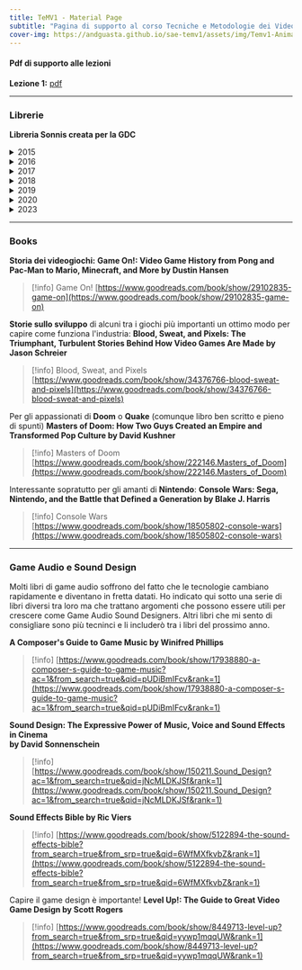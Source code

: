 ```yaml
---
title: TeMV1 - Material Page
subtitle: "Pagina di supporto al corso Tecniche e Metodologie dei Videogiochi 1. Docente: Andrea Guastadisegni"
cover-img: https://andguasta.github.io/sae-temv1/assets/img/Temv1-AnimalHeader2.png
---
```


#### Pdf di supporto alle lezioni

**Lezione 1:** [pdf](assets/docs/Part1-2022.pdf)

- - -

### Librerie

**Libreria Sonnis creata per la GDC**
<details>
  <summary>2015</summary>
	<p><a href="https://hephaestus.feralhosting.com/sonniss/Sonniss.com%20-%20GDC%20-%20Game%20Audio%20Bundle%201of5.zip">SonnissGDC2015AudioBundlePart1of5.zip</a><br /><a href="https://hephaestus.feralhosting.com/sonniss/Sonniss.com%20-%20GDC%20-%20Game%20Audio%20Bundle%202of5.zip">SonnissGDC2015AudioBundlePart2of5.zip</a><br /><a href="https://hephaestus.feralhosting.com/sonniss/Sonniss.com%20-%20GDC%20-%20Game%20Audio%20Bundle%203of5.zip">SonnissGDC2015AudioBundlePart3of5.zip</a><br /><a href="https://hephaestus.feralhosting.com/sonniss/Sonniss.com%20-%20GDC%20-%20Game%20Audio%20Bundle%204of5.zip">SonnissGDC2015AudioBundlePart4of5.zip</a><br /><a href="https://hephaestus.feralhosting.com/sonniss/Sonniss.com%20-%20GDC%20-%20Game%20Audio%20Bundle%205of5.zip">SonnissGDC2015AudioBundlePart5of5.zip</a></p><p>Torrent<br /><a href="https://sonniss.com/GameAudioGDC.torrent">GameAudioGDCPart1.torrent</a></p>
</details>

<details>
  <summary>2016</summary>
	<p><a href="https://hephaestus.feralhosting.com/sonniss/Sonniss.com%20-%20GDC%202016-%20Game%20Audio%20Bundle%20Part%201of6.zip">SonnissGDC2016AudioBundlePart1of6.zip</a><br /><a href="https://hephaestus.feralhosting.com/sonniss/Sonniss.com%20-%20GDC%202016-%20Game%20Audio%20Bundle%20Part%202of6.zip">SonnissGDC2016AudioBundlePart2of6.zip</a><br /><a href="https://hephaestus.feralhosting.com/sonniss/Sonniss.com%20-%20GDC%202016-%20Game%20Audio%20Bundle%20Part%203of6.zip">SonnissGDC2016AudioBundlePart3of6.zip</a><br /><a href="https://hephaestus.feralhosting.com/sonniss/Sonniss.com%20-%20GDC%202016-%20Game%20Audio%20Bundle%20Part%204of6.zip">SonnissGDC2016AudioBundlePart4of6.zip</a><br /><a href="https://hephaestus.feralhosting.com/sonniss/Sonniss.com%20-%20GDC%202016-%20Game%20Audio%20Bundle%20Part%205of6.zip">SonnissGDC2016AudioBundlePart5of6.zip</a><br /><a href="https://hephaestus.feralhosting.com/sonniss/Sonniss.com%20-%20GDC%202016-%20Game%20Audio%20Bundle%20Part%206of6.zip">SonnissGDC2016AudioBundlePart6of6.zip</a></p>Torrent<br /><a href="https://sonniss.com/GameAudioGDCPart2.torrent">GameAudioGDCPart2.torrent</a></p>
</details>

<details>
  <summary>2017</summary>
	<p><a href="https://hephaestus.feralhosting.com/sonniss/Sonniss.com%20-%20GDC%202017%20-%20Game%20Audio%20Bundle%20Part%201of9.zip">SonnissGDC2017AudioBundlePart1of9.zip</a><br /><a href="https://hephaestus.feralhosting.com/sonniss/Sonniss.com%20-%20GDC%202017%20-%20Game%20Audio%20Bundle%20Part%202of9.zip">SonnissGDC2017AudioBundlePart2of9.zip</a><br /><a href="https://hephaestus.feralhosting.com/sonniss/Sonniss.com%20-%20GDC%202017%20-%20Game%20Audio%20Bundle%20Part%203of9.zip">SonnissGDC2017AudioBundlePart3of9.zip</a><br /><a href="https://hephaestus.feralhosting.com/sonniss/Sonniss.com%20-%20GDC%202017%20-%20Game%20Audio%20Bundle%20Part%204of9.zip">SonnissGDC2017AudioBundlePart4of9.zip</a><br /><a href="https://hephaestus.feralhosting.com/sonniss/Sonniss.com%20-%20GDC%202017%20-%20Game%20Audio%20Bundle%20Part%205of9.zip">SonnissGDC2017AudioBundlePart5of9.zip</a><br /><a href="https://hephaestus.feralhosting.com/sonniss/Sonniss.com%20-%20GDC%202017%20-%20Game%20Audio%20Bundle%20Part%206of9.zip">SonnissGDC2017AudioBundlePart6of9.zip</a><br /><a href="https://hephaestus.feralhosting.com/sonniss/Sonniss.com%20-%20GDC%202017%20-%20Game%20Audio%20Bundle%20Part%207of9.zip">SonnissGDC2017AudioBundlePart7of9.zip</a><br /><a href="https://hephaestus.feralhosting.com/sonniss/Sonniss.com%20-%20GDC%202017%20-%20Game%20Audio%20Bundle%20Part%208of9.zip">SonnissGDC2017AudioBundlePart8of9.zip</a><br /><a href="https://hephaestus.feralhosting.com/sonniss/Sonniss.com%20-%20GDC%202017%20-%20Game%20Audio%20Bundle%20Part%209of9.zip">SonnissGDC2017AudioBundlePart9of9.zip</a></p><p>Torrent<br /><a href="https://sonniss.com/GameAudioGDCPart3.torrent">GameAudioGDCPart3.torrent</a></p>
</details>

<details>
  <summary>2018</summary>
	<p><a href="https://hephaestus.feralhosting.com/sonniss/Sonniss.com%20-%20GDC%202018%20-%20Game%20Audio%20Bundle%20Part%201of8.zip">SonnissGDC2018AudioBundlePart1of8.zip</a><br /><a href="https://hephaestus.feralhosting.com/sonniss/Sonniss.com%20-%20GDC%202018%20-%20Game%20Audio%20Bundle%20Part%202of8.zip">SonnissGDC2018AudioBundlePart2of8.zip</a><br /><a href="https://hephaestus.feralhosting.com/sonniss/Sonniss.com%20-%20GDC%202018%20-%20Game%20Audio%20Bundle%20Part%203of8.zip">SonnissGDC2018AudioBundlePart3of8.zip</a><br /><a href="https://hephaestus.feralhosting.com/sonniss/Sonniss.com%20-%20GDC%202018%20-%20Game%20Audio%20Bundle%20Part%204of8.zip">SonnissGDC2018AudioBundlePart4of8.zip</a><br /><a href="https://hephaestus.feralhosting.com/sonniss/Sonniss.com%20-%20GDC%202018%20-%20Game%20Audio%20Bundle%20Part%205of8.zip">SonnissGDC2018AudioBundlePart5of8.zip</a><br /><a href="https://hephaestus.feralhosting.com/sonniss/Sonniss.com%20-%20GDC%202018%20-%20Game%20Audio%20Bundle%20Part%206of8.zip">SonnissGDC2018AudioBundlePart6of8.zip</a><br /><a href="https://hephaestus.feralhosting.com/sonniss/Sonniss.com%20-%20GDC%202018%20-%20Game%20Audio%20Bundle%20Part%207of8.zip">SonnissGDC2018AudioBundlePart7of8.zip</a><br /><a href="https://hephaestus.feralhosting.com/sonniss/Sonniss.com%20-%20GDC%202018%20-%20Game%20Audio%20Bundle%20Part%208of8.zip">SonnissGDC2018AudioBundlePart8of8.zip</a></p><p>Torrent<br /><a href="https://sonniss.com/GameAudioGDCPart4.torrent">GameAudioGDCPart4.torrent</a></p>
</details>

<details>
  <summary>2019</summary>
	<p><a href="https://hephaestus.feralhosting.com/sonniss/Sonniss.com%20-%20GDC%202019%20-%20Game%20Audio%20Bundle%20Part%201of8.zip">SonnissGDC2019AudioBundlePart1of8.zip</a><br /><a href="https://hephaestus.feralhosting.com/sonniss/Sonniss.com%20-%20GDC%202019%20-%20Game%20Audio%20Bundle%20Part%202of8.zip">SonnissGDC2019AudioBundlePart2of8.zip</a><br /><a href="https://hephaestus.feralhosting.com/sonniss/Sonniss.com%20-%20GDC%202019%20-%20Game%20Audio%20Bundle%20Part%203of8.zip">SonnissGDC2019AudioBundlePart3of8.zip</a><br /><a href="https://hephaestus.feralhosting.com/sonniss/Sonniss.com%20-%20GDC%202019%20-%20Game%20Audio%20Bundle%20Part%204of8.zip">SonnissGDC2019AudioBundlePart4of8.zip</a><br /><a href="https://hephaestus.feralhosting.com/sonniss/Sonniss.com%20-%20GDC%202019%20-%20Game%20Audio%20Bundle%20Part%205of8.zip">SonnissGDC2019AudioBundlePart5of8.zip</a><br /><a href="https://hephaestus.feralhosting.com/sonniss/Sonniss.com%20-%20GDC%202019%20-%20Game%20Audio%20Bundle%20Part%206of8.zip">SonnissGDC2019AudioBundlePart6of8.zip</a><br /><a href="https://hephaestus.feralhosting.com/sonniss/Sonniss.com%20-%20GDC%202019%20-%20Game%20Audio%20Bundle%20Part%207of8.zip">SonnissGDC2019AudioBundlePart7of8.zip</a><br /><a href="https://hephaestus.feralhosting.com/sonniss/Sonniss.com%20-%20GDC%202019%20-%20Game%20Audio%20Bundle%20Part%208of8.zip">SonnissGDC2019AudioBundlePart8of8.zip</a></p><p>Torrent<br /><a href="https://sonniss.com/GameAudioGDCPart5.torrent">GameAudioGDCPart5.torrent</a></p>
</details>

<details>
  <summary>2020</summary>
	<p><a href="https://hephaestus.feralhosting.com/sonniss/Sonniss.com%20-%20GDC%202020%20-%20Game%20Audio%20Bundle%20Part1of14.zip">SonnissGDC2020AudioBundlePart1of14.zip</a><br /><a href="https://hephaestus.feralhosting.com/sonniss/Sonniss.com%20-%20GDC%202020%20-%20Game%20Audio%20Bundle%20Part2of14.zip">SonnissGDC2020AudioBundlePart2of14.zip</a><br /><a href="https://hephaestus.feralhosting.com/sonniss/Sonniss.com%20-%20GDC%202020%20-%20Game%20Audio%20Bundle%20Part3of14.zip">SonnissGDC2020AudioBundlePart3of14.zip</a><br /><a href="https://hephaestus.feralhosting.com/sonniss/Sonniss.com%20-%20GDC%202020%20-%20Game%20Audio%20Bundle%20Part4of14.zip">SonnissGDC2020AudioBundlePart4of14.zip</a><br /><a href="https://hephaestus.feralhosting.com/sonniss/Sonniss.com%20-%20GDC%202020%20-%20Game%20Audio%20Bundle%20Part5of14.zip">SonnissGDC2020AudioBundlePart5of14.zip</a><br /><a href="https://hephaestus.feralhosting.com/sonniss/Sonniss.com%20-%20GDC%202020%20-%20Game%20Audio%20Bundle%20Part6of14.zip">SonnissGDC2020AudioBundlePart6of14.zip</a><br /><a href="https://hephaestus.feralhosting.com/sonniss/Sonniss.com%20-%20GDC%202020%20-%20Game%20Audio%20Bundle%20Part7of14.zip">SonnissGDC2020AudioBundlePart7of14.zip</a><br /><a href="https://hephaestus.feralhosting.com/sonniss/Sonniss.com%20-%20GDC%202020%20-%20Game%20Audio%20Bundle%20Part8of14.zip">SonnissGDC2020AudioBundlePart8of14.zip</a><br /><a href="https://hephaestus.feralhosting.com/sonniss/Sonniss.com%20-%20GDC%202020%20-%20Game%20Audio%20Bundle%20Part9of14.zip">SonnissGDC2020AudioBundlePart9of14.zip</a><br /><a href="https://hephaestus.feralhosting.com/sonniss/Sonniss.com%20-%20GDC%202020%20-%20Game%20Audio%20Bundle%20Part10of14.zip">SonnissGDC2020AudioBundlePart10of14.zip</a><br /><a href="https://hephaestus.feralhosting.com/sonniss/Sonniss.com%20-%20GDC%202020%20-%20Game%20Audio%20Bundle%20Part11of14.zip">SonnissGDC2020AudioBundlePart11of14.zip</a><br /><a href="https://hephaestus.feralhosting.com/sonniss/Sonniss.com%20-%20GDC%202020%20-%20Game%20Audio%20Bundle%20Part12of14.zip">SonnissGDC2020AudioBundlePart12of14.zip</a><br /><a href="https://hephaestus.feralhosting.com/sonniss/Sonniss.com%20-%20GDC%202020%20-%20Game%20Audio%20Bundle%20Part13of14.zip">SonnissGDC2020AudioBundlePart13of14.zip</a><br /><a href="https://hephaestus.feralhosting.com/sonniss/Sonniss.com%20-%20GDC%202020%20-%20Game%20Audio%20Bundle%20Part14of14.zip">SonnissGDC2020AudioBundlePart14of14.zip</a></p><p>Torrent<br /><a href="https://sonniss.com/GameAudioGDCPart6.torrent">GameAudioGDCPart6.torrent</a></p>
</details>

<details>
  <summary>2023</summary>  
	<p><a href="https://hephaestus.feralhosting.com/sonniss/Sonniss.com-GDC2023-GameAudioBundle1of14.zip">Sonniss.com-GDC2023-GameAudioBundle1of14.zip</a><br /><a href="https://hephaestus.feralhosting.com/sonniss/Sonniss.com-GDC2023-GameAudioBundle2of14.zip">Sonniss.com-GDC2023-GameAudioBundle2of14.zip</a><br /><a href="https://hephaestus.feralhosting.com/sonniss/Sonniss.com-GDC2023-GameAudioBundle3of14.zip">Sonniss.com-GDC2023-GameAudioBundle3of14.zip</a><br /><a href="https://hephaestus.feralhosting.com/sonniss/Sonniss.com-GDC2023-GameAudioBundle4of14.zip">Sonniss.com-GDC2023-GameAudioBundle4of14.zip</a><br /><a href="https://hephaestus.feralhosting.com/sonniss/Sonniss.com-GDC2023-GameAudioBundle5of14.zip">Sonniss.com-GDC2023-GameAudioBundle5of14.zip</a><br /><a href="https://hephaestus.feralhosting.com/sonniss/Sonniss.com-GDC2023-GameAudioBundle6of14.zip">Sonniss.com-GDC2023-GameAudioBundle6of14.zip</a><br /><a href="https://hephaestus.feralhosting.com/sonniss/Sonniss.com-GDC2023-GameAudioBundle7of14.zip">Sonniss.com-GDC2023-GameAudioBundle7of14.zip</a><br /><a href="https://hephaestus.feralhosting.com/sonniss/Sonniss.com-GDC2023-GameAudioBundle8of14.zip">Sonniss.com-GDC2023-GameAudioBundle8of14.zip</a><br /><a href="https://hephaestus.feralhosting.com/sonniss/Sonniss.com-GDC2023-GameAudioBundle9of14.zip">Sonniss.com-GDC2023-GameAudioBundle9of14.zip</a><br /><a href="https://hephaestus.feralhosting.com/sonniss/Sonniss.com-GDC2023-GameAudioBundle10of14.zip">Sonniss.com-GDC2023-GameAudioBundle10of14.zip</a><br /><a href="https://hephaestus.feralhosting.com/sonniss/Sonniss.com-GDC2023-GameAudioBundle11of14.zip">Sonniss.com-GDC2023-GameAudioBundle11of14.zip</a><br /><a href="https://hephaestus.feralhosting.com/sonniss/Sonniss.com-GDC2023-GameAudioBundle12of14.zip">Sonniss.com-GDC2023-GameAudioBundle12of14.zip</a><br /><a href="https://hephaestus.feralhosting.com/sonniss/Sonniss.com-GDC2023-GameAudioBundle13of14.zip">Sonniss.com-GDC2023-GameAudioBundle13of14.zip</a><br /><a href="https://hephaestus.feralhosting.com/sonniss/Sonniss.com-GDC2023-GameAudioBundle14of14.zip">Sonniss.com-GDC2023-GameAudioBundle14of14.zip</a></p>
	<p>Torrent<br /><a href="https://sonniss.com/GameAudioGDCPart7.torrent">GameAudioGDCPart7.torrent</a></p>

</details>

- - -
### Books

**Storia dei videogiochi:**
	**Game On!: Video Game History from Pong and Pac-Man to Mario, Minecraft, and More by Dustin Hansen**

> [!info] Game On! [https://www.goodreads.com/book/show/29102835-game-on](https://www.goodreads.com/book/show/29102835-game-on)  

**Storie sullo sviluppo** di alcuni tra i giochi più importanti un ottimo modo per capire come funziona l'industria:
	**Blood, Sweat, and Pixels: The Triumphant, Turbulent Stories Behind How Video Games Are Made by Jason Schreier**

> [!info] Blood, Sweat, and Pixels [https://www.goodreads.com/book/show/34376766-blood-sweat-and-pixels](https://www.goodreads.com/book/show/34376766-blood-sweat-and-pixels)  

Per gli appassionati di **Doom** o **Quake** (comunque libro ben scritto e pieno di spunti)
	**Masters of Doom: How Two Guys Created an Empire and Transformed Pop Culture by David Kushner**

> [!info] Masters of Doom [https://www.goodreads.com/book/show/222146.Masters_of_Doom](https://www.goodreads.com/book/show/222146.Masters_of_Doom)  

Interessante sopratutto per gli amanti di **Nintendo**:
	**Console Wars: Sega, Nintendo, and the Battle that Defined a Generation by Blake J. Harris**

> [!info] Console Wars [https://www.goodreads.com/book/show/18505802-console-wars](https://www.goodreads.com/book/show/18505802-console-wars)  

---
### Game Audio e Sound Design

Molti libri di game audio soffrono del fatto che le tecnologie cambiano rapidamente e diventano in fretta datati. Ho indicato qui sotto una serie di libri diversi tra loro ma che trattano argomenti che possono essere utili per crescere come Game Audio Sound Designers. Altri libri che mi sento di consigliare sono più tecninci e li includerò tra i libri del prossimo anno.

**A Composer's Guide to Game Music by Winifred Phillips**
> [!info]  [https://www.goodreads.com/book/show/17938880-a-composer-s-guide-to-game-music?ac=1&from_search=true&qid=pUDiBmIFcv&rank=1](https://www.goodreads.com/book/show/17938880-a-composer-s-guide-to-game-music?ac=1&from_search=true&qid=pUDiBmIFcv&rank=1)  

**Sound Design: The Expressive Power of Music, Voice and Sound Effects in Cinema  
by David Sonnenschein**

> [!info] [https://www.goodreads.com/book/show/150211.Sound_Design?ac=1&from_search=true&qid=jNcMLDKJSf&rank=1](https://www.goodreads.com/book/show/150211.Sound_Design?ac=1&from_search=true&qid=jNcMLDKJSf&rank=1)  

**Sound Effects Bible by Ric Viers**

> [!info] [https://www.goodreads.com/book/show/5122894-the-sound-effects-bible?from_search=true&from_srp=true&qid=6WfMXfkvbZ&rank=1](https://www.goodreads.com/book/show/5122894-the-sound-effects-bible?from_search=true&from_srp=true&qid=6WfMXfkvbZ&rank=1)  

Capire il game design è importante! **Level Up!: The Guide to Great Video Game Design by Scott Rogers**

> [!info] [https://www.goodreads.com/book/show/8449713-level-up?from_search=true&from_srp=true&qid=yywp1mqqUW&rank=1](https://www.goodreads.com/book/show/8449713-level-up?from_search=true&from_srp=true&qid=yywp1mqqUW&rank=1)  

